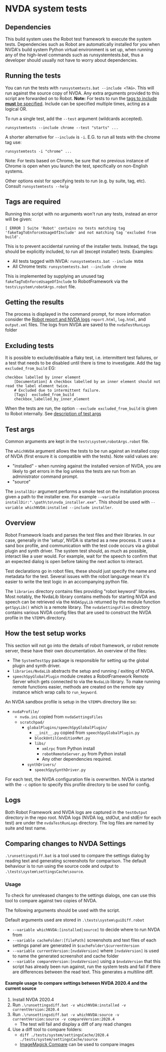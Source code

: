 # NVDA system tests

## Dependencies

This build system uses the Robot test framework to execute the system tests.
Dependencies such as Robot are automatically installed for you when NVDA's build system Python virtual environment is set up, when running any of the high-level commands such as runsystemtests.bat, thus a developer should usually not have to worry about dependencies.

## Running the tests

You can run the tests with `runsystemtests.bat --include <TAG>`.
This will run against the source copy of NVDA.
Any extra arguments provided to this script are forwarded on to Robot.
**Note:** For tests to run the [tags to include **must** be specified](#tags-are-required).
Include can be specified multiple times, acting as a logical OR.

To run a single test, add the `--test` argument (wildcards accepted).

```
runsystemtests --include chrome --test "starts" ...
```

A shorter alternative for `--include` is `-i`.
E.G. to run all tests with the chrome tag use:

```
runsystemtests -i "chrome" ...
```

Note: For tests based on Chrome, be sure that no previous instance of Chrome is open when you launch the test, specifically on non-English systems.

Other options exist for specifying tests to run (e.g. by suite, tag, etc).
Consult `runsystemtests --help`

## Tags are required

Running this script with no arguments won't run any tests, instead an error will be given:

```
[ ERROR ] Suite 'Robot' contains no tests matching tag 'fakeTagToEnforceUsageOfInclude' and not matching tag 'excluded from build'.
```

This is to prevent accidental running of the installer tests.
Instead, the tags should be explicitly included, to run all (except installer) tests.
Examples:

* All tests tagged with NVDA: `runsystemtests.bat --include NVDA`
* All Chrome tests: `runsystemtests.bat --include chrome`

This is implemented by supplying an unused tag `fakeTagToEnforceUsageOfInclude` to RobotFramework via the
`tests\system\robotArgs.robot` file.

## Getting the results

The process is displayed in the command prompt, for more information consider the [Robot report and NVDA logs](#logs)
`report.html`, `log.html`, and `output.xml` files.
The logs from NVDA are saved to the `nvdaTestRunLogs` folder

## Excluding tests

It is possible to exclude/disable a flaky test, i.e. intermittent test failures, or a test that needs
to be disabled until there is time to investigate.
Add the tag `excluded_from_build` EG:

```robot
checkbox labelled by inner element
	[Documentation]	A checkbox labelled by an inner element should not read the label element twice.
	# Excluded due to intermittent failure.
	[Tags]	excluded_from_build
	checkbox_labelled_by_inner_element
```

When the tests are run, the option `--exclude excluded_from_build` is given to Robot internally.
See [description of test args](#test-args)

## Test args

Common arguments are kept in the `tests\system\robotArgs.robot` file.

The `whichNVDA` argument allows the tests to be run against an installed copy of NVDA (first ensure it is compatible with the tests).
Note valid values are:

* "installed" - when running against the installed version of NVDA, you are likely to get errors in the log unless the tests are run from an administrator command prompt.
* "source"

The `installDir` argument performs a smoke test on the installation process given a path to the installer exe. For example `--variable installDir:".\path\to\nvda_installer.exe"`.
This should be used with `--variable whichNVDA:installed --include installer`.

## Overview

Robot Framework loads and parses the test files and their libraries.
In our case, generally in the 'setup', NVDA is started as a new process.
It uses a sand box profile, and communication with the test code occurs via a global plugin and synth driver.
 The system test should, as much as possible, interact like a user would.
 For example, wait for the speech to confirm that an expected dialog is open before taking the next action to interact.

Test declarations go in robot files, these should just specify the name and metadata for the test.
Several issues with the robot language mean it's easier to write the test logic in an accompanying python file.

The `libraries` directory contains files providing "robot keyword" libraries.
Most notably, the NvdaLib library contains methods for starting NVDA and speech can be retrieved via the `NVDASpyLib` returned by the module function `getSpyLib()` which is a remote library.
The `nvdaSettingsFiles` directory contains various NVDA config files that are used to construct the NVDA profile in the `%TEMP%` directory.

## How the test setup works

This section will not go into the details of robot framework, or robot remote server,
these have their own documentation.
An overview of the files:

* The `SystemTestSpy` package is responsible for setting up the global plugin and synth driver.
* `libraries/NvdaLib` abstracts the setup and running / exiting of NVDA.
* `speechSpyGlobalPlugin` module creates a RobotFramework Remote Server which gets connected to via the `NvdaLib` library.
To make running remote functions easier, methods are created on the remote spy instance which wrap calls to `run_keyword`.

An NVDA sandbox profile is setup in the `%TEMP%` directory like so:

* `nvdaProfile/`
  * `nvda.ini` copied from `nvdaSettingsFiles`
  * `scratchpad/`
    * `globalPlugins/speechSpyGlobalPlugin/`
      * `__init__.py` copied from `speechSpyGlobalPlugin.py`
      * `blockUntilConditionMet.py`
      * `libs/`
        * `xmlrpc` from Python install
        * `robotRemoteServer.py` from Python install
        * Any other dependencies required.
    * `synthDrivers/`
      * `speechSpySynthDriver.py`

For each test, the NVDA configuration file is overwritten.
NVDA is started with the `-c` option to specify this profile directory to be used for config.

## Logs

Both Robot Framework and NVDA logs are captured in the `testOutput` directory in the repo root.
NVDA logs (NVDA log, stdOut, and stdErr for each test) are under the `nvdaTestRunLogs` directory.
The log files are named by suite and test name.

## Comparing changes to NVDA Settings

`.\runsettingsdiff.bat` is a tool used to compare the settings dialog by reading text and generating screenshots for comparison.  The default behaviour is to run using the source code and output to `.\tests\system\settingsCache\source`.

### Usage

To check for unreleased changes to the settings dialogs, one can use this tool to compare against two copies of NVDA.

The following arguments should be used with the script.

Default arguments used are stored  in `.\tests\system\guiDiff.robot`

* `--variable whichNVDA:[installed|source]` to decide where to run NVDA from
* `--variable cacheFolder:[filePath]` screenshots and text files of each settings panel are generated in `$cacheFolder\$currentVersion`
* `--variable currentVersion:[nvdaVersion]` where `[nvdaVersion]` is used to name the generated screenshot and cache folder
* `--variable compareVersion:[nvdaVersion]` using a `$nvdaVersion` that this script has already been run against, run the system tests and fail if there are differences between the read text. This generates a multiline diff.

#### Example usage to compare settings between NVDA 2020.4 and the current source

1. Install NVDA 2020.4
1. Run `.\runsettingsdiff.bat -v whichNVDA:installed -v currentVersion:2020.4`
1. Run `.\runsettingsdiff.bat -v whichNVDA:source -v currentVersion:source -v compareVersion:2020.4`
   * The test will fail and display a diff of any read changes
1. Use a diff tool to compare folders:
   * `diff ./tests/system/settingsCache/2020.4 ./tests/system/settingsCache/source`
   * [ImageMagick Compare](https://imagemagick.org/script/compare.php) can be used to compare images
